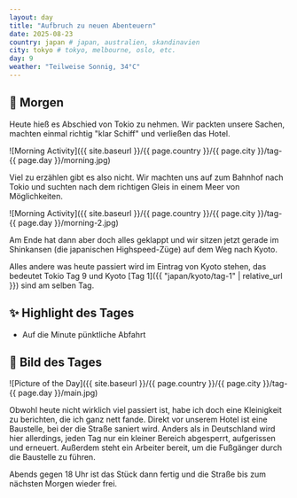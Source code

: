 ```yaml
---
layout: day
title: "Aufbruch zu neuen Abenteuern"
date: 2025-08-23
country: japan # japan, australien, skandinavien
city: tokyo # tokyo, melbourne, oslo, etc.
day: 9
weather: "Teilweise Sonnig, 34°C"
---
```


## 🌅 Morgen

Heute hieß es Abschied von Tokio zu nehmen.
Wir packten unsere Sachen, machten einmal richtig "klar Schiff" und verließen das Hotel.

![Morning Activity]({{ site.baseurl }}/{{ page.country }}/{{ page.city }}/tag-{{ page.day }}/morning.jpg)

Viel zu erzählen gibt es also nicht.
Wir machten uns auf zum Bahnhof nach Tokio und suchten nach dem richtigen Gleis in einem Meer von Möglichkeiten.

![Morning Activity]({{ site.baseurl }}/{{ page.country }}/{{ page.city }}/tag-{{ page.day }}/morning-2.jpg)

Am Ende hat dann aber doch alles geklappt und wir sitzen jetzt gerade im Shinkansen (die japanischen Highspeed-Züge) auf dem Weg nach Kyoto.

Alles andere was heute passiert wird im Eintrag von Kyoto stehen, das bedeutet Tokio Tag 9 und Kyoto [Tag 1]({{ "japan/kyoto/tag-1" | relative_url }}) sind am selben Tag.

## ✨ Highlight des Tages

- Auf die Minute pünktliche Abfahrt

## 📸 Bild des Tages

![Picture of the Day]({{ site.baseurl }}/{{ page.country }}/{{ page.city }}/tag-{{ page.day }}/main.jpg)

Obwohl heute nicht wirklich viel passiert ist, habe ich doch eine Kleinigkeit zu berichten, die ich ganz nett fande.
Direkt vor unserem Hotel ist eine Baustelle, bei der die Straße saniert wird.
Anders als in Deutschland wird hier allerdings, jeden Tag nur ein kleiner Bereich abgesperrt, aufgerissen und erneuert.
Außerdem steht ein Arbeiter bereit, um die Fußgänger durch die Baustelle zu führen.

Abends gegen 18 Uhr ist das Stück dann fertig und die Straße bis zum nächsten Morgen wieder frei.